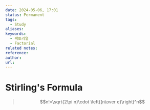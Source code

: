 ```yaml
---
date: 2024-05-06, 17:01
status: Permanent
tags:
  - Study
aliases: 
keywords:
  - 팩토리얼
  - Factorial
related notes: 
reference: 
author: 
url:
---
```

# Stirling's Formula

> $$n!=\sqrt{2\pi n}\cdot \left({n\over e}\right)^n$$